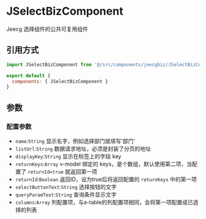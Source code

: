 # JSelectBizComponent

Jeecg 选择组件的公共可复用组件

## 引用方式

```js
import JSelectBizComponent from '@/src/components/jeecgbiz/JSelectBizComponent'

export default {
  components: { JSelectBizComponent }
}
```

## 参数

### 配置参数

- `name`:`String` 显示名字，例如选择部门就填写'部门'
- `listUrl`:`String` 数据请求地址，必须是封装了分页的地址
- `displayKey`:`String` 显示在标签上的字段 key
- `returnKeys`:`Array` v-model 绑定的 keys，是个数组，默认使用第二项，当配置了 `returnId=true` 就返回第一项
- `returnId`:`Boolean` 返回ID，设为true后将返回配置的 `returnKeys` 中的第一项
- `selectButtonText`:`String` 选择按钮的文字
- `queryParamText`:`String` 查询条件显示文字
- `columns`:`Array` 列配置项，与a-table的列配置项相同，会将第一项配置成已选择的列表